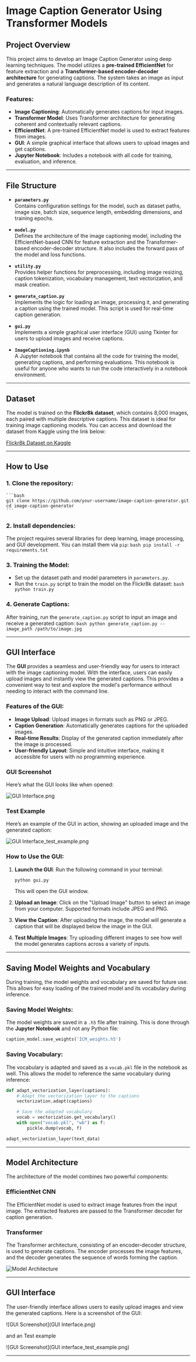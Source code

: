 # **Image Caption Generator Using Transformer Models**

## **Project Overview**

This project aims to develop an Image Caption Generator using deep learning techniques. The model utilizes a **pre-trained EfficientNet** for feature extraction and a **Transformer-based encoder-decoder architecture** for generating captions. The system takes an image as input and generates a natural language description of its content.

### **Features:**
- **Image Captioning**: Automatically generates captions for input images.
- **Transformer Model**: Uses Transformer architecture for generating coherent and contextually relevant captions.
- **EfficientNet**: A pre-trained EfficientNet model is used to extract features from images.
- **GUI**: A simple graphical interface that allows users to upload images and get captions.
- **Jupyter Notebook**: Includes a notebook with all code for training, evaluation, and inference.

---

## **File Structure**

- **`parameters.py`**  
  Contains configuration settings for the model, such as dataset paths, image size, batch size, sequence length, embedding dimensions, and training epochs.

- **`model.py`**  
  Defines the architecture of the image captioning model, including the EfficientNet-based CNN for feature extraction and the Transformer-based encoder-decoder structure. It also includes the forward pass of the model and loss functions.

- **`utility.py`**  
  Provides helper functions for preprocessing, including image resizing, caption tokenization, vocabulary management, text vectorization, and mask creation.

- **`generate_caption.py`**  
  Implements the logic for loading an image, processing it, and generating a caption using the trained model. This script is used for real-time caption generation.

- **`gui.py`**  
  Implements a simple graphical user interface (GUI) using Tkinter for users to upload images and receive captions.

- **`ImageCaptioning.ipynb`**  
  A Jupyter notebook that contains all the code for training the model, generating captions, and performing evaluations. This notebook is useful for anyone who wants to run the code interactively in a notebook environment.

---

## **Dataset**

The model is trained on the **Flickr8k dataset**, which contains 8,000 images, each paired with multiple descriptive captions. This dataset is ideal for training image captioning models. You can access and download the dataset from Kaggle using the link below:

[Flickr8k Dataset on Kaggle](https://www.kaggle.com/datasets/adityajn105/flickr8k)

---

## **How to Use**

### **1. Clone the repository**:
    ```bash
    git clone https://github.com/your-username/image-caption-generator.git
    cd image-caption-generator
    ```

### **2. Install dependencies**:
   The project requires several libraries for deep learning, image processing, and GUI development. You can install them via `pip`:
    ```bash
    pip install -r requirements.txt
    ```

### **3. Training the Model**:
   - Set up the dataset path and model parameters in `parameters.py`.
   - Run the `train.py` script to train the model on the Flickr8k dataset:
    ```bash
    python train.py
    ```

### **4. Generate Captions**:
   After training, run the `generate_caption.py` script to input an image and receive a generated caption:
    ```bash
    python generate_caption.py --image_path /path/to/image.jpg
    ```


---

## **GUI Interface**

The **GUI** provides a seamless and user-friendly way for users to interact with the image captioning model. With the interface, users can easily upload images and instantly view the generated captions. This provides a convenient way to test and explore the model's performance without needing to interact with the command line.

### **Features of the GUI:**
- **Image Upload**: Upload images in formats such as PNG or JPEG.
- **Caption Generation**: Automatically generates captions for the uploaded images.
- **Real-time Results**: Display of the generated caption immediately after the image is processed.
- **User-friendly Layout**: Simple and intuitive interface, making it accessible for users with no programming experience.

### **GUI Screenshot**  
Here’s what the GUI looks like when opened:

![GUI Interface.png](https://github.com/Michael-2003/Image-Caption-Generator-Using-Transformer-Models/blob/328517e87f33bd71d338d5b2fe7d537219fdf8d3/GUI%20Interface.png)

### **Test Example**  
Here’s an example of the GUI in action, showing an uploaded image and the generated caption:

![GUI Interface_test_example.png](https://github.com/Michael-2003/Image-Caption-Generator-Using-Transformer-Models/blob/c7421c92005bc7f3d5dd5fed2bcde361aeb9136d/GUI%20interface_test_example.png)

### **How to Use the GUI:**
1. **Launch the GUI**: Run the following command in your terminal:
    ```bash
    python gui.py
    ```
   This will open the GUI window.

2. **Upload an Image**: Click on the "Upload Image" button to select an image from your computer. Supported formats include JPEG and PNG.

3. **View the Caption**: After uploading the image, the model will generate a caption that will be displayed below the image in the GUI.

4. **Test Multiple Images**: Try uploading different images to see how well the model generates captions across a variety of inputs.

---
## **Saving Model Weights and Vocabulary**

During training, the model weights and vocabulary are saved for future use. This allows for easy loading of the trained model and its vocabulary during inference.

### **Saving Model Weights**:
The model weights are saved in a `.h5` file after training. This is done through the **Jupyter Notebook** and not any Python file:

```python
caption_model.save_weights('ICM_weights.h5')
```
### **Saving Vocabulary**:
The vocabulary is adapted and saved as a `vocab.pkl` file in the notebook as well. This allows the model to reference the same vocabulary during inference:

```python
def adapt_vectorization_layer(captions):
    # Adapt the vectorization layer to the captions
    vectorization.adapt(captions)

    # Save the adapted vocabulary
    vocab = vectorization.get_vocabulary()
    with open("vocab.pkl", "wb") as f:
        pickle.dump(vocab, f)

adapt_vectorization_layer(text_data)

```
---
## **Model Architecture**

The architecture of the model combines two powerful components:

### **EfficientNet CNN**

The EfficientNet model is used to extract image features from the input image. The extracted features are passed to the Transformer decoder for caption generation.

### **Transformer**

The Transformer architecture, consisting of an encoder-decoder structure, is used to generate captions. The encoder processes the image features, and the decoder generates the sequence of words forming the caption.

![Model Architecture](https://github.com/Michael-2003/Image-Caption-Generator-Using-Transformer-Models/blob/328517e87f33bd71d338d5b2fe7d537219fdf8d3/Model%20Architecture.jpg)  


---

## **GUI Interface**

The user-friendly interface allows users to easily upload images and view the generated captions. Here is a screenshot of the GUI:

![GUI Screenshot](GUI Interface.png)  

and an Test example 

![GUI Screenshot](GUI interface_test_example.png)  

---
